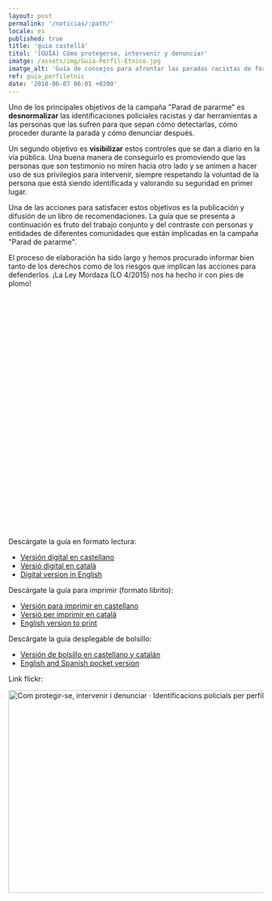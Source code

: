 ```yaml
---
layout: post
permalink: '/noticias/:path/'
locale: es
published: true
title: 'guia castellà'
titol: '[GUÍA] Cómo protegerse, intervenir y denunciar'
imatge: /assets/img/Guia-Perfil-Etnico.jpg
imatge_alt: 'Guía de consejos para afrontar las paradas racistas de forma segura'
ref: guia_perfiletnic
date: '2018-06-07 06:01 +0200'
---
```

Uno de los principales objetivos de la campaña "Parad de pararme" es **desnormalizar** las identificaciones policiales racistas y dar herramientas a las personas que las sufren para que sepan cómo detectarlas, cómo proceder durante la parada y cómo denunciar después.

Un segundo objetivo es **visibilizar** estos controles que se dan a diario en la vía pública. Una buena manera de conseguirlo es promoviendo que las personas que son testimonio no miren hacia otro lado y se animen a hacer uso de sus privilegios para intervenir, siempre respetando la voluntad de la persona que está siendo identificada y valorando su seguridad en primer lugar.

Una de las acciones para satisfacer estos objetivos es la publicación y difusión de un libro de recomendaciones. La guía que se presenta a continuación es fruto del trabajo conjunto y del contraste con personas y entidades de diferentes comunidades que están implicadas en la campaña "Parad de pararme".

El proceso de elaboración ha sido largo y hemos procurado informar bien tanto de los derechos como de los riesgos que implican las acciones para defenderlos. ¡La Ley Mordaza (LO 4/2015) nos ha hecho ir con pies de plomo!

<div data-configid="11305186/62135812" style="width:600px; height:464px;" class="issuuembed"></div>
<script type="text/javascript" src="//e.issuu.com/embed.js" async="true"></script>

Descárgate la guía en formato lectura:

* [Versión digital en castellano](/assets/img/PDP-c2-es.pdf)
* [Versió digital en català](/assets/img/PDP-c2-ca.pdf "Guía catalán")
* [Digital version in English](/assets/img/PDP-c2-en.pdf "GUIA ANGLÈS web.pdf")

Descárgate la guía para imprimir (formato librito):

* [Versión para imprimir en castellano](/assets/img/PDP-c2-print-es.pdf)
* [Versió per imprimir en català](/assets/img/PDP-c2-print-ca.pdf "guía para imprimir en catalán")
* [English version to print](/assets/img/PDP-c2-print-en.pdf "GUIA ANGLÈS imprimir.pdf")

Descárgate la guía desplegable de bolsillo:

* [Versión de bolsillo en castellano y catalán](/assets/img/GUIA_POCKET_CAT_ES.pdf "GUIA_POCKET_CAT_ES.pdf")
* [English and Spanish pocket version](/assets/img/GUIA_POCKET_EN_ES.pdf "GUIA_POCKET_EN_ES.pdf")

Link flickr:

<a data-flickr-embed="true" data-header="true" data-footer="true" href="https://www.flickr.com/photos/31631303@N02/albums/72157697707243524" title="Com protegir-se, intervenir i denunciar · Identificacions policials per perfil ètnic">
<img src="https://farm2.staticflickr.com/1816/42936247631_72e0472cea_c.jpg" width="800" height="400" alt="Com protegir-se, intervenir i denunciar · Identificacions policials per perfil ètnic">
</a>
<script async src="//embedr.flickr.com/assets/client-code.js" charset="utf-8"></script>